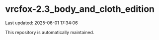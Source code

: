 # vrcfox-2.3_body_and_cloth_edition

Last updated: 2025-06-01 17:34:06

This repository is automatically maintained.
